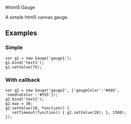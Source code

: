 #html5 Gauge

A simple html5 canvas gauge.

## Examples

### Simple
    var g1 = new Gauge('gauge1');
    g1.bind('text1');
    g1.setValue(75);

### With callback
    var g2 = new Gauge('gauge2', {'gaugeColor':'#ddd', 'needleColor':'#555'});
    g2.bind('text2');
    g2.max = 30;
    g2.setValue(10, function() {
       setTimeout(function() { g2.setValue(28); }, 1500);
    });
